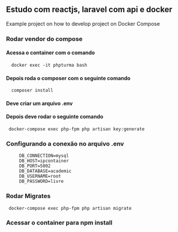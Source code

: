 ## Estudo com reactjs, laravel com api e docker
Example project on how to develop project on Docker Compose

### Rodar vendor do compose
 #### Acessa o container com o comando
      docker exec -it phpturma bash
 #### Depois roda o composer com o seguinte comando
      composer install
 #### Deve criar um arquivo .env 
 #### Depois deve rodar o seguinte comando
     docker-compose exec php-fpm php artisan key:generate
### Configurando a conexão no arquivo .env
 ```
      DB_CONNECTION=mysql
      DB_HOST=ipcontainer
      DB_PORT=5002
      DB_DATABASE=academic
      DB_USERNAME=root
      DB_PASSWORD=livre
```

### Rodar Migrates
     docker-compose exec php-fpm php artisan migrate

### Acessar o container para npm install
 ``` docker-compose exec react-ui npm install
 ```
